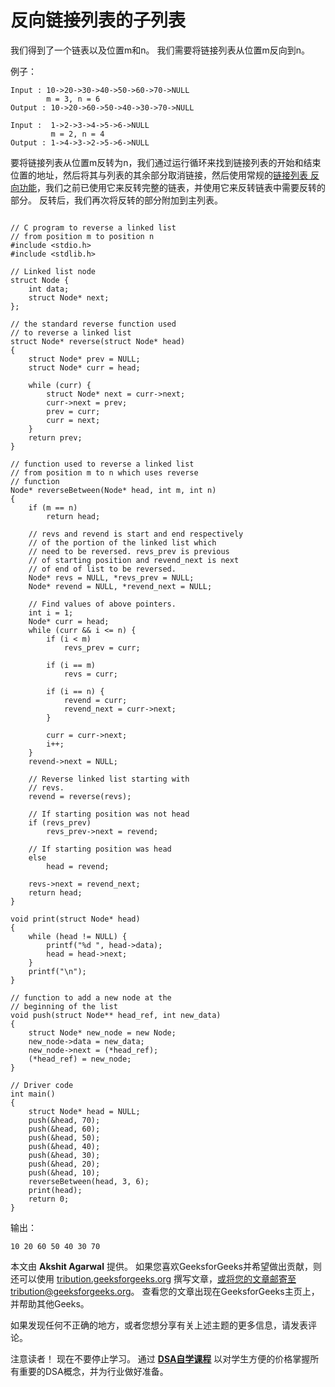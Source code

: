 # 反向链接列表的子列表

我们得到了一个链表以及位置m和n。 我们需要将链接列表从位置m反向到n。

例子：

```
Input : 10->20->30->40->50->60->70->NULL
        m = 3, n = 6
Output : 10->20->60->50->40->30->70->NULL

Input :  1->2->3->4->5->6->NULL 
         m = 2, n = 4
Output : 1->4->3->2->5->6->NULL

```

要将链接列表从位置m反转为n，我们通过运行循环来找到链接列表的开始和结束位置的地址，然后将其与列表的其余部分取消链接，然后使用常规的[链接列表 反向功能](https://www.geeksforgeeks.org/reverse-a-linked-list/)，我们之前已使用它来反转完整的链表，并使用它来反转链表中需要反转的部分。 反转后，我们再次将反转的部分附加到主列表。

```

// C program to reverse a linked list 
// from position m to position n 
#include <stdio.h> 
#include <stdlib.h> 

// Linked list node 
struct Node { 
    int data; 
    struct Node* next; 
}; 

// the standard reverse function used 
// to reverse a linked list 
struct Node* reverse(struct Node* head) 
{ 
    struct Node* prev = NULL;     
    struct Node* curr = head; 

    while (curr) { 
        struct Node* next = curr->next; 
        curr->next = prev; 
        prev = curr; 
        curr = next; 
    } 
    return prev; 
} 

// function used to reverse a linked list 
// from position m to n which uses reverse 
// function 
Node* reverseBetween(Node* head, int m, int n) 
{ 
    if (m == n) 
        return head; 

    // revs and revend is start and end respectively 
    // of the portion of the linked list which 
    // need to be reversed. revs_prev is previous 
    // of starting position and revend_next is next 
    // of end of list to be reversed. 
    Node* revs = NULL, *revs_prev = NULL; 
    Node* revend = NULL, *revend_next = NULL; 

    // Find values of above pointers. 
    int i = 1; 
    Node* curr = head; 
    while (curr && i <= n) { 
        if (i < m) 
            revs_prev = curr; 

        if (i == m) 
            revs = curr; 

        if (i == n) { 
            revend = curr; 
            revend_next = curr->next; 
        } 

        curr = curr->next; 
        i++; 
    } 
    revend->next = NULL; 

    // Reverse linked list starting with 
    // revs. 
    revend = reverse(revs); 

    // If starting position was not head 
    if (revs_prev) 
        revs_prev->next = revend; 

    // If starting position was head 
    else
        head = revend; 

    revs->next = revend_next; 
    return head; 
} 

void print(struct Node* head) 
{ 
    while (head != NULL) { 
        printf("%d ", head->data); 
        head = head->next; 
    } 
    printf("\n"); 
} 

// function to add a new node at the 
// beginning of the list 
void push(struct Node** head_ref, int new_data) 
{ 
    struct Node* new_node = new Node; 
    new_node->data = new_data; 
    new_node->next = (*head_ref); 
    (*head_ref) = new_node; 
} 

// Driver code 
int main() 
{ 
    struct Node* head = NULL; 
    push(&head, 70); 
    push(&head, 60); 
    push(&head, 50); 
    push(&head, 40); 
    push(&head, 30); 
    push(&head, 20); 
    push(&head, 10); 
    reverseBetween(head, 3, 6); 
    print(head); 
    return 0; 
} 

```

输出：

```
10 20 60 50 40 30 70 
```

本文由 **Akshit Agarwal** 提供。 如果您喜欢GeeksforGeeks并希望做出贡献，则还可以使用 [tribution.geeksforgeeks.org](http://www.contribute.geeksforgeeks.org) 撰写文章，或将您的文章邮寄至tribution@geeksforgeeks.org。 查看您的文章出现在GeeksforGeeks主页上，并帮助其他Geeks。

如果发现任何不正确的地方，或者您想分享有关上述主题的更多信息，请发表评论。

注意读者！ 现在不要停止学习。 通过 [**DSA自学课程**](https://practice.geeksforgeeks.org/courses/dsa-self-paced?utm_source=geeksforgeeks&utm_medium=article&utm_campaign=gfg_article_dsa_content_bottom) 以对学生方便的价格掌握所有重要的DSA概念，并为行业做好准备。